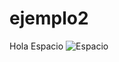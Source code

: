 # ejemplo2

Hola Espacio 
![Espacio](https://user-images.githubusercontent.com/57606183/218934052-de8bb652-9c82-42ec-b3ce-69c0b455075b.jpg)
